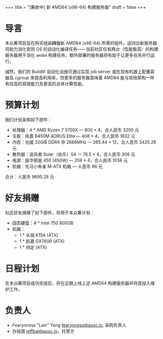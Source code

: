 +++
title = "[筹款中] 新 AMD64 (x86-64) 构建服务器"
draft = false
+++

# 导言

本众筹项目旨在购买组装**四台**新 AMD64 (x86-64) 所需的组件。这四台新服务器将助力消化安同 OS 的自动化编译任务——当前社区仅有两台（性能极高）的构建服务器用于消化 `amd64` 构建任务，额外部署的服务器将有助于让更多任务并行运行。

诚然，我们的 BuildIt! 自动化设施可通过实现 job server 或在现有机器上配置容器及 cgroup 来提高利用率，但更多的服务器意味着 AMD64 能与其他架构一样有较高的容错能力及更高的总体计算性能。

# 预算计划

我们计划采购如下部件：

- 处理器：4 * AMD Ryzen 7 5700X — 800 * 4，合人民币 3200 元
- 主板：技嘉 B450M AORUS Elite — 408 * 4，合人民币 1632 元
- 内存：光威 32GiB DDR4 @ 2666MHz — 285.44 * 12，合人民币 3425.28 元
- 散热器：追风者 Solar（伯乐）S4 — 76.5 * 4，合人民币 306 元
- 电源：振华铜皇 450 (450W) — 259 * 4，合人民币 1036 元
- 机箱：先马小朱雀 M-ATX 机箱 — 人民币 96 元

合计：人民币 9695.28 元

# 好友捐赠

社区好友捐赠了如下部件，将用于本众筹计划：

- 固态硬盘：4 * Intel 750 800GB
- 机箱：
    - 1 * 长城 K15A (ATX)
    - 1 * 航嘉 GX760R (ATX)
    - 1 * 待定 (ATX)

# 日程计划

在本众筹项目成功完成后，将在近期上线上述 AMD64 构建服务器并将其投入维护工作。

# 负责人

- Fearyncess "Lain" Yang <fearyncess@aosc.io>, 采购负责人
- 白铭骢 <jeffbai@aosc.io>，托管方